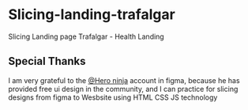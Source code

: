 # Slicing-landing-trafalgar
Slicing Landing page Trafalgar - Health Landing

## Special Thanks
I am very grateful to the [@Hero ninja](https://www.figma.com/@heroninja) account in figma, because he has provided free ui design in the community, and I can practice for slicing designs from figma to Wesbsite using HTML CSS JS technology
